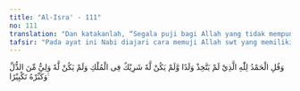 ```yaml
---
title: "Al-Isra' - 111"
no: 111
translation: "Dan katakanlah, “Segala puji bagi Allah yang tidak mempunyai anak dan tidak (pula) mempunyai sekutu dalam kerajaan-Nya dan Dia tidak memerlukan penolong dari kehinaan dan agungkanlah Dia seagung-agungnya."
tafsir: "Pada ayat ini Nabi diajari cara memuji Allah swt yang memiliki sifat-sifat kemahaesaan, kesempurnaan, dan keagungan. Oleh karena itu, hanya Allah yang berhak menerima segala macam pujian-pujian dan rasa syukur dari hamba dan makhluk-Nya atas segala nikmat yang diberikan kepada mereka.\n\nAyat ini menjelaskan tiga sifat bagi Allah swt:\n\nPertama: Bahwa sesungguhnya Allah tidak memiliki anak, karena siapa yang memiliki anak tentu tidak menikmati segala nikmat yang dia miliki, tetapi sebagian nikmat itu dipersiapkan untuk anaknya yang ditinggalkannya bilamana dia sudah meninggal dunia. Mahasuci Allah swt dari sifat demikian. Orang yang punya anak terhalang untuk menikmati seluruh haknya dalam segala keadaan. Oleh sebab itu, manusia tidak patut menerima pujian dari segala makhluk. Dengan ayat ini, Allah swt menjelaskan dan membantah pandangan orang Yahudi yang mengatakan 'Uzair putra Tuhan, juga pendapat orang Nasrani yang mengatakan bahwa Al-Masih putra Tuhan, atau anggapan orang-orang musyrikin bahwa malaikat-malaikat adalah putri-putri Tuhan.\n\nKedua: Bahwa sesungguhnya Allah swt tidak mempunyai sekutu dalam kerajaan-Nya. Jika sekutu-Nya ada, tentu sulit untuk menentukan mana di antara keduanya yang berhak menerima pujian, rasa syukur, dan pengabdian para makhluk. Salah satu di antara dua tuhan tadi tentu memerlukan pertolongan dari yang lainnya dan akhirnya tidak ada satupun tuhan yang berdiri sendiri dan berdaulat secara mutlak di atas alam ini.\n\nKetiga: Bahwa sesungguhnya tak seorang pun di antara orang-orang yang hina diberi Allah kekuasaan yang akan melindunginya dari musuh yang mengancamnya.\n\nDemikianlah Allah swt suci dari segala sifat-sifat yang mengurangi kesempurnaan-Nya, agar para hamba-Nya tidak ragu memanjatkan doa, syukur, dan pujian kepada-Nya. Kemudian Nabi saw diperintahkan untuk mengagungkan-Nya, baik dengan perkataan maupun dengan perbuatan. Mengagungkan dan mensucikan Allah itu adalah sebagai berikut:\n\nPertama: Mengagungkan Allah swt pada Zat-Nya dengan meyakini bahwa Allah itu wajib ada-Nya karena Zat-Nya sendiri tidak membutuhkan sesuatu yang lain. Dia tidak memerlukan sesuatu dari wujud ini.\n\nKedua: Mengagungkan Allah swt pada sifat-Nya, dengan meyakini bahwa hanya Dialah yang memiliki segala sifat-sifat kesempurnaan dan jauh dari sifat-sifat kekurangan.\n\nKetiga: Mengagungkan Allah swt pada af'al-Nya (perbuatan-Nya) dengan meyakini bahwa tidak ada suatu pun yang terjadi dalam alam ini, melainkan sesuai dengan hikmah dan kehendak-Nya.\n\nKeempat: Mengagungkan Allah swt pada hukum-hukum-Nya, dengan meyakini bahwa hanya Dialah yang menjadi Penguasa yang ditaati di alam semesta ini, dimana perintah dan larangan bersumber darinya. Tidak ada seorang pun yang dapat membatasi dan membatalkan segala ketentuan-Nya atas sesuatu. Dialah yang memuliakan dan Dia pula yang menghinakan orang-orang yang Dia kehendaki.\n\nKelima: Mengagungkan nama-nama-Nya, yaitu menyeru dan menyebut Allah dengan nama-nama yang baik (al-asma'ul husna). Tidak menyifati Tuhan melainkan dengan sifat-sifat kesucian dan kesempurnaan."
---
```


وَقُلِ الْحَمْدُ لِلّٰهِ الَّذِيْ لَمْ يَتَّخِذْ وَلَدًا وَّلَمْ يَكُنْ لَّهٗ شَرِيْكٌ فِى الْمُلْكِ وَلَمْ يَكُنْ لَّهٗ وَلِيٌّ مِّنَ الذُّلِّ وَكَبِّرْهُ تَكْبِيْرًا ࣖ

